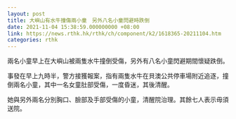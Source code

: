 ```yaml
---
layout: post
title: 大嶼山有水牛撞傷兩小童　另外八名小童閃避時跌倒
date: 2021-11-04 15:38:59.000000000 +08:00
link: https://news.rthk.hk/rthk/ch/component/k2/1618365-20211104.htm
categories: rthk
---
```


兩名小童早上在大嶼山被兩隻水牛撞倒受傷，另外有八名小童閃避期間懷疑跌倒。

事發在早上九時半，警方接獲報案，指有兩隻水牛在貝澳公共停車場附近追逐，撞倒兩名小童，其中一名女童肚部受傷，一度昏迷，其後清醒。

她與另外兩名分別胸口、臉部及手部受傷的小童，清醒院治理。其餘七人表示毋須送院。
